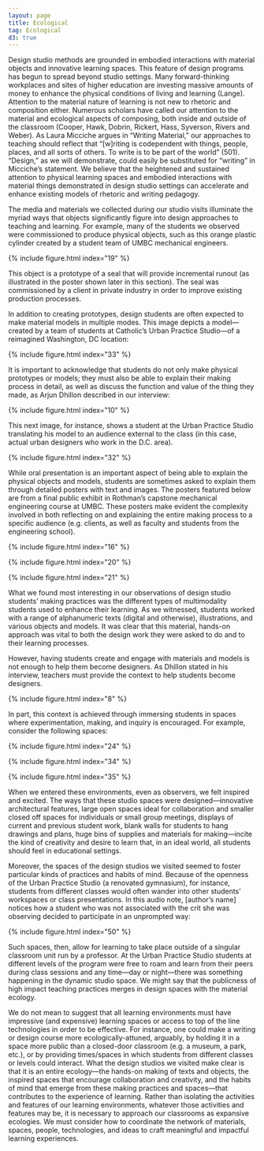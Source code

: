 ```yaml
---
layout: page
title: Ecological
tag: Ecological
d3: true
---
```

Design studio methods are grounded in embodied interactions with material objects and innovative learning spaces. This feature of design programs has begun to spread beyond studio settings. Many forward-thinking workplaces and sites of higher education are investing massive amounts of money to enhance the physical conditions of living and learning (Lange). Attention to the material nature of learning is not new to rhetoric and composition either. Numerous scholars have called our attention to the material and ecological aspects of composing, both inside and outside of the classroom (Cooper, Hawk, Dobrin, Rickert, Hass, Syverson, Rivers and Weber). As Laura Micciche argues in “Writing Material,” our approaches to teaching should reflect that “[w]riting is codependent with things, people, places, and all sorts of others. To write is to be part of the world” (501). “Design,” as we will demonstrate, could easily be substituted for “writing” in Micciche’s statement. We believe that the heightened and sustained attention to physical learning spaces and embodied interactions with material things demonstrated in design studio settings can accelerate and enhance existing models of rhetoric and writing pedagogy. 

The media and materials we collected during our studio visits illuminate the myriad ways that objects significantly figure into design approaches to teaching and learning. For example, many of the students we observed were commissioned to produce physical objects, such as this orange plastic cylinder created by a student team of UMBC mechanical engineers. 

{% include figure.html index="19" %}

This object is a prototype of a seal that will provide incremental runout (as illustrated in the poster shown later in this section). The seal was commissioned by a client in private industry in order to improve existing production processes.  

In addition to creating prototypes, design students are often expected to make material models in multiple modes. This image depicts a model—created by a team of students at Catholic’s Urban Practice Studio—of a reimagined Washington, DC location: 

{% include figure.html index="33" %}


It is important to acknowledge that students do not only make physical prototypes or models; they must also be able to explain their making process in detail, as well as discuss the function and value of the thing they made, as Arjun Dhillon described in our interview:

{% include figure.html index="10" %}

This next image, for instance, shows a student at the Urban Practice Studio translating his model to an audience external to the class (in this case, actual urban designers who work in the D.C. area).


{% include figure.html index="32" %}

While oral presentation is an important aspect of being able to explain the physical objects and models, students are sometimes asked to explain them through detailed posters with text and images. The posters featured below are from a final public exhibit in Rothman’s capstone mechanical engineering course at UMBC. These posters make evident the complexity involved in both reflecting on and explaining the entire making process to a specific audience (e.g. clients, as well as faculty and students from the engineering school).

{% include figure.html index="16" %}

{% include figure.html index="20" %}

{% include figure.html index="21" %}


What we found most interesting in our observations of design studio students’ making practices was the different types of multimodality students used to enhance their learning. As we witnessed, students worked with a range of alphanumeric texts (digital and otherwise), illustrations, and various objects and models. It was clear that this material, hands-on approach was vital to both the design work they were asked to do and to their learning processes.  

However, having students create and engage with materials and models is not enough to help them become designers. As Dhillon stated in his interview, teachers must provide the context to help students become designers.  

{% include figure.html index="8" %}

In part, this context is achieved through immersing students in spaces where experimentation, making, and inquiry is encouraged. For example, consider the following spaces:

{% include figure.html index="24" %}

{% include figure.html index="34" %}

{% include figure.html index="35" %}

When we entered these environments, even as observers, we felt inspired and excited. The ways that these studio spaces were designed—innovative architectural features, large open spaces ideal for collaboration and smaller closed off spaces for individuals or small group meetings, displays of current and previous student work, blank walls for students to hang drawings and plans, huge bins of supplies and materials for making—incite the kind of creativity and desire to learn that, in an ideal world, all students should feel in educational settings. 

Moreover, the spaces of the design studios we visited seemed to foster particular kinds of practices and habits of mind. Because of the openness of the Urban Practice Studio (a renovated gymnasium), for instance, students from different classes would often wander into other students’ workspaces or class presentations. In this audio note, [author’s name] notices how a student who was not associated with the crit she was observing decided to participate in an unprompted way:

{% include figure.html index="50" %}

Such spaces, then, allow for learning to take place outside of a singular classroom unit run by a professor. At the Urban Practice Studio students at different levels of the program were free to roam and learn from their peers during class sessions and any time—day or night—there was something happening in the dynamic studio space. We might say that the publicness of high impact teaching practices merges in design spaces with the material ecology.

We do not mean to suggest that all learning environments must have impressive (and expensive) learning spaces or access to top of the line technologies in order to be effective. For instance, one could make a writing or design course more ecologically-attuned, arguably, by holding it in a space more public than a closed-door classroom (e.g. a museum, a park, etc.), or by providing times/spaces in which students from different classes or levels could interact. What the design studios we visited make clear is that it is an entire ecology—the hands-on making of texts and objects, the inspired spaces that encourage collaboration and creativity, and the habits of mind that emerge from these making practices and spaces—that contributes to the experience of learning. Rather than isolating the activities and features of our learning environments, whatever those activities and features may be, it is necessary to approach our classrooms as expansive ecologies. We must consider how to coordinate the network of materials, spaces, people, technologies, and ideas to craft meaningful and impactful learning experiences.

